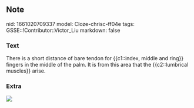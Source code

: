 ## Note
nid: 1661020709337
model: Cloze-chrisc-ff04e
tags: GSSE::!Contributor::Victor_Liu
markdown: false

### Text
There is a short distance of bare tendon for {{c1::index, middle and ring}} fingers in the middle of the palm. It is from this area that the {{c2::lumbrical muscles}} arise.

### Extra
<img src="paste-08799001b280a0b9c7070565ff2bb2ce0ddff795.jpg">
